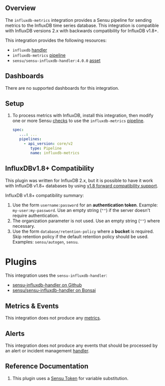 ## Overview

The `influxdb-metrics` integration provides a Sensu pipeline for sending metrics
to the InfluxDB time series database. This integration is compatible with InfluxDB versions 2.x 
with backwards compatibility for InfluxDB v1.8+.

This integration provides the following resources:

* `influxdb` [handler]
* `influxdb-metrics` [pipeline]
* `sensu/sensu-influxdb-handler:4.0.0` [asset]

## Dashboards

<!-- List of supported dashboards w/ screenshots (supports png, jpeg, and gif images; relative paths only; e.g. `![](img/dashboard-1.png)` )-->

There are no supported dashboards for this integration.

## Setup

1. To process metrics with InfluxDB, install this integration, then modify one or more Sensu [checks][check] to use the `influxdb-metrics` [pipeline].

   ```yaml
   spec:
      ...: ...
      pipelines:
        - api_version: core/v2
           type: Pipeline
           name: influxdb-metrics
   ```
## InfluxDBv1.8+ Compatibility


This plugin was written for InfluxDB 2.x, but it is possible to have it work with InfluxDB v1.8+ databases by using [v1.8 forward compatibility support](https://github.com/influxdata/influxdb-client-go#influxdb-18-api-compatibility).

InfluxDB v1.8+ compatibility summary:
 1. Use the form `username:password` for an **authentication token**. Example: `my-user:my-password`. Use an empty string (`""`) if the server doesn't require authentication.
 1. The organization parameter is not used. Use an empty string (`""`) where necessary.
 1. Use the form `database/retention-policy` where a **bucket** is required. Skip retention policy if the default retention policy should be used. Examples: `sensu/autogen`, `sensu`.  


# Plugins

This integration uses the `sensu-influxdb-handler`:

- [sensu-influxdb-handler on Github](https://github.com/sensu/sensu-influxdb-handler)
- [sensu/sensu-influxdb-handler on Bonsai](https://bonsai.sensu.io/assets/sensu/sensu-influxdb-handler)

## Metrics & Events

<!-- List of all metrics or events collected by this integration. -->

This integration does not produce any [metrics].

## Alerts

This integration does not produce any events that should be processed by an alert or incident management [handler].

## Reference Documentation

<!-- Please provide links to any relevant reference documentation to help users learn more and/or troubleshoot this integration. -->

1. This plugin uses a [Sensu Token][tokens] for variable substitution.

<!-- Links -->
[check]: https://docs.sensu.io/sensu-go/latest/observability-pipeline/observe-schedule/checks/
[asset]: https://docs.sensu.io/sensu-go/latest/plugins/assets/
[subscription]: https://docs.sensu.io/sensu-go/latest/observability-pipeline/observe-schedule/subscriptions/
[agents]: https://docs.sensu.io/sensu-go/latest/observability-pipeline/observe-schedule/agent/
[annotation]: https://docs.sensu.io/sensu-go/latest/observability-pipeline/observe-schedule/agent/#general-configuration-flags
[plugins]: https://docs.sensu.io/sensu-go/latest/plugins/
[metrics]: https://docs.sensu.io/sensu-go/latest/observability-pipeline/observe-schedule/metrics/
[handler]: https://docs.sensu.io/sensu-go/latest/observability-pipeline/observe-process/handlers/
[tokens]: https://docs.sensu.io/sensu-go/latest/observability-pipeline/observe-schedule/tokens/
[secret]: https://docs.sensu.io/sensu-go/latest/reference/secrets/
[pipeline]: https://docs.sensu.io/sensu-go/latest/observability-pipeline/observe-process/pipelines/
